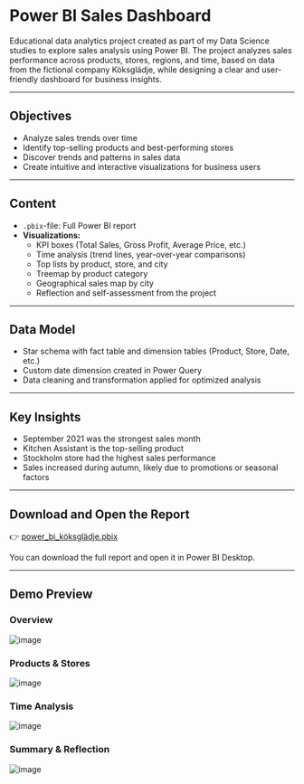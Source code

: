 # Power BI Sales Dashboard

Educational data analytics project created as part of my Data Science studies to explore sales analysis using Power BI. The project analyzes sales performance across products, stores, regions, and time, based on data from the fictional company Köksglädje, while designing a clear and user-friendly dashboard for business insights.

---

## Objectives
- Analyze sales trends over time
- Identify top-selling products and best-performing stores
- Discover trends and patterns in sales data
- Create intuitive and interactive visualizations for business users
  
---

## Content
- `.pbix`-file: Full Power BI report
- **Visualizations:**
  - KPI boxes (Total Sales, Gross Profit, Average Price, etc.)
  - Time analysis (trend lines, year-over-year comparisons)
  - Top lists by product, store, and city
  - Treemap by product category
  - Geographical sales map by city
  - Reflection and self-assessment from the project

---

## Data Model
- Star schema with fact table and dimension tables (Product, Store, Date, etc.)
- Custom date dimension created in Power Query
- Data cleaning and transformation applied for optimized analysis

---

## Key Insights
- September 2021 was the strongest sales month
- Kitchen Assistant is the top-selling product
- Stockholm store had the highest sales performance
- Sales increased during autumn, likely due to promotions or seasonal factors

---

## Download and Open the Report

👉 [power_bi_köksglädje.pbix](./power_bi_köksglädje.pbix)  

You can download the full report and open it in Power BI Desktop.

---

<!-- -->

## Demo Preview  

<!-- -->

### Overview  

![image](https://github.com/user-attachments/assets/c34a7413-4084-42a6-93fa-df9ba22caff9)

### Products & Stores  

![image](https://github.com/user-attachments/assets/a1a914d4-a0f1-47e6-90be-a4e55c828836)

### Time Analysis  

![image](https://github.com/user-attachments/assets/1e08f748-ca7e-4fa9-9054-f49d8f38f8c8)

### Summary & Reflection  
![image](https://github.com/user-attachments/assets/c8e2461e-fa95-475c-bf5e-f0564cc8ee6b)

